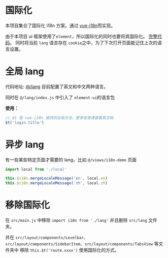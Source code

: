 # 国际化

本项目集合了国际化 i18n 方案。通过 [vue-i18n](https://github.com/kazupon/vue-i18n)而实现。

由于本项目 ui 框架使用了`element`，所以国际化的同时也要将其国际化。
[完整代码](https://github.com/PanJiaChen/vue-element-admin/blob/master/src/lang/index.js)。
同时将当前 `lang` 语言存在 `cookie`之中，为了下次打开页面能记住上次的语言设置。

# 全局 lang

代码地址: [@/lang](https://github.com/PanJiaChen/vue-element-admin/tree/master/src/lang)
目前配置了英文和中文两种语言。

同时在 `@/lang/index.js` 中引入了 `element-ui`的语言包

**使用：**

```js
// $t 是 vue-i18n 提供的全局方法，更多信息请查看其文档
$t('login.title')
```

# 异步 lang

有一些某些特定页面才需要的 lang，比如 `@/views/i18n-demo` 页面

```js
import local from './local'

this.$i18n.mergeLocaleMessage('en', local.en)
this.$i18n.mergeLocaleMessage('zh', local.zh)
```

# 移除国际化

在 `src/main.js` 中移除 `import i18n from './lang'` 并且删除 `src/lang` 文件夹。

并在 `src/layout/components/Levelbar`、`src/layout/components/SidebarItem`、`src/layout/components/TabsView` 等文件夹中 移除 `this.$t('route.xxxx')` 使用国际化的方式。
